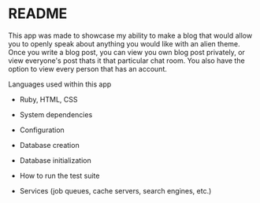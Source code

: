 # README

This app was made to showcase my ability to make a blog that would allow you to openly speak about anything you would like with an alien theme. Once you write a blog post, you can view you own blog post privately, or view everyone's post thats it that particular chat room. You also have the option to view every person that has an account.

Languages used within this app

* Ruby, HTML, CSS

* System dependencies

* Configuration

* Database creation

* Database initialization

* How to run the test suite

* Services (job queues, cache servers, search engines, etc.)

